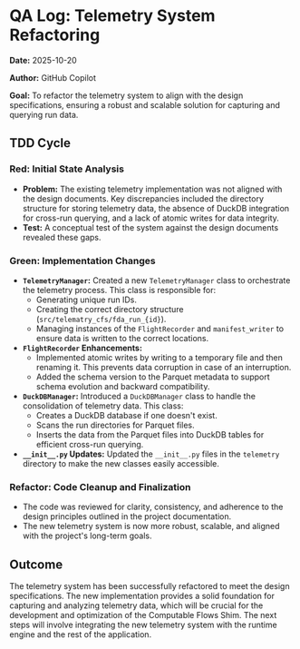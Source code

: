 # QA Log: Telemetry System Refactoring

**Date:** 2025-10-20

**Author:** GitHub Copilot

**Goal:** To refactor the telemetry system to align with the design specifications, ensuring a robust and scalable solution for capturing and querying run data.

## TDD Cycle

### Red: Initial State Analysis

- **Problem:** The existing telemetry implementation was not aligned with the design documents. Key discrepancies included the directory structure for storing telemetry data, the absence of DuckDB integration for cross-run querying, and a lack of atomic writes for data integrity.
- **Test:** A conceptual test of the system against the design documents revealed these gaps.

### Green: Implementation Changes

- **`TelemetryManager`:** Created a new `TelemetryManager` class to orchestrate the telemetry process. This class is responsible for:
    - Generating unique run IDs.
    - Creating the correct directory structure (`src/telematry_cfs/fda_run_{id}`).
    - Managing instances of the `FlightRecorder` and `manifest_writer` to ensure data is written to the correct locations.
- **`FlightRecorder` Enhancements:**
    - Implemented atomic writes by writing to a temporary file and then renaming it. This prevents data corruption in case of an interruption.
    - Added the schema version to the Parquet metadata to support schema evolution and backward compatibility.
- **`DuckDBManager`:** Introduced a `DuckDBManager` class to handle the consolidation of telemetry data. This class:
    - Creates a DuckDB database if one doesn't exist.
    - Scans the run directories for Parquet files.
    - Inserts the data from the Parquet files into DuckDB tables for efficient cross-run querying.
- **`__init__.py` Updates:** Updated the `__init__.py` files in the `telemetry` directory to make the new classes easily accessible.

### Refactor: Code Cleanup and Finalization

- The code was reviewed for clarity, consistency, and adherence to the design principles outlined in the project documentation.
- The new telemetry system is now more robust, scalable, and aligned with the project's long-term goals.

## Outcome

The telemetry system has been successfully refactored to meet the design specifications. The new implementation provides a solid foundation for capturing and analyzing telemetry data, which will be crucial for the development and optimization of the Computable Flows Shim. The next steps will involve integrating the new telemetry system with the runtime engine and the rest of the application.

